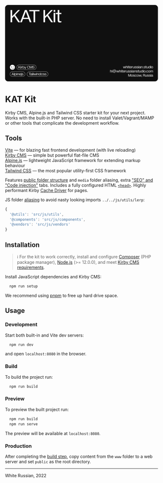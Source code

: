 <a href="https://whiterussian.studio/">
  <img src="/cover_rounded.png" alt="White Russian Studio">
</a>

# KAT Kit

Kirby CMS, Alpine.js and Tailwind CSS starter kit for your next project.  
Works with the built-in PHP server. No need to install Valet/Vagrant/MAMP or other tools that complicate the development workflow.

## Tools
[Vite](https://vitejs.dev/) — for blazing fast frontend development (with live reloading)  
[Kirby CMS](https://getkirby.com/) — simple but powerful flat-file CMS  
[Alpine.js](https://alpinejs.dev/) — lightweight JavaScript framework for extending markup behaviour  
[Tailwind CSS](https://tailwindcss.com/) — the most popular utility-first CSS framework


Features [public folder structure](https://getkirby.com/docs/guide/configuration#custom-folder-setup) and `media` folder aliasing, extra ["SEO" and "Code injection"](./www/app/blueprints/tabs) tabs. Includes a fully configured HTML [`<head>`](www/app/snippets/site). Highly performant Kirby [Cache Driver](https://github.com/bnomei/kirby3-php-cachedriver) for pages.

JS folder [aliasing](https://vitejs.dev/config/#resolve-alias) to avoid nasty looking imports `../../js/utils/lerp`:

```javascript
{
  '@utils': 'src/js/utils',
  '@components': 'src/js/components',
  '@vendors': 'src/js/vendors'
}
```


## Installation
> ℹ︎ For the kit to work correctly, install and configure [Composer](https://getcomposer.org/download/) (PHP package manager), [Node.js](https://nodejs.org/en/) (>= 12.0.0), and meet [Kirby CMS requirements](https://getkirby.com/docs/guide/quickstart#requirements).

Install JavaScript dependencies and Kirby CMS:   
```bash
  npm run setup
```
We recommend using [pnpm](https://pnpm.io/) to free up hard drive space.


## Usage
### Development

Start both built-in and Vite dev servers:

```bash
  npm run dev
```

and open `localhost:8080` in the browser.

### Build

To build the project run:

```bash
  npm run build
```

### Preview

To preview the built project run:

```bash
  npm run build
  npm run serve
```

The preview will be available at `localhost:8080`.

### Production

After completing the [build step](#build), copy content from the `www` folder to a web server and set `public` as the root directory.

---


White Russian, 2022
